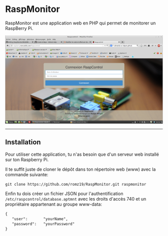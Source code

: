 # RaspMonitor

RaspMonitor est une application web en PHP qui permet de monitorer un RaspBerry Pi.

![Home of Raspcontrol](raspcontrol-home.png)

***


## Installation

Pour utiliser cette application, tu n'as besoin que d'un serveur web installé sur ton Raspberry Pi.

Il te suffit juste de cloner le dépôt dans ton répertoire web (www) avec la commande suivante: 
	
	git clone https://github.com/romz19/RaspMonitor.git raspmonitor

Enfin tu dois créer un fichier JSON pour l'authentification `/etc/raspcontrol/database.aptmnt` avec les droits d'accès 740 et un propriétaire appartenant au groupe www-data:

	{
 	   "user":       "yourName",
 	   "password":   "yourPassword"
	}
